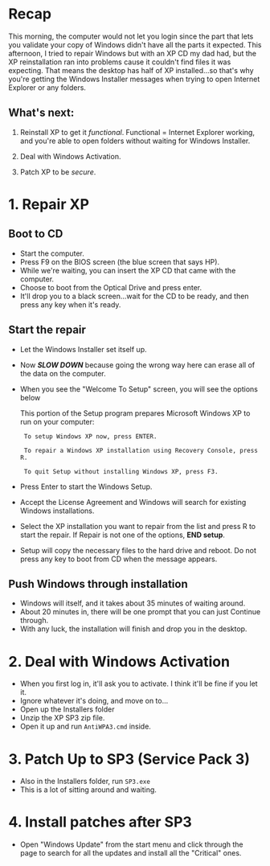 # Recap

This morning, the computer would not let you login since the part that lets you validate your copy of Windows didn't have all the parts it expected. This afternoon, I tried to repair Windows but with an XP CD my dad had, but the XP reinstallation ran into problems cause it couldn't find files it was expecting. That means the desktop has half of XP installed...so that's why you're getting the Windows Installer messages when trying to open Internet Explorer or any folders.

## What's next:

1. Reinstall XP to get it *functional*. Functional = Internet Explorer working, and you're able to open folders without waiting for Windows Installer.

2. Deal with Windows Activation.

3. Patch XP to be *secure*.


# 1. Repair XP

## Boot to CD

* Start the computer.
* Press F9 on the BIOS screen (the blue screen that says HP).
* While we're waiting, you can insert the XP CD that came with the computer.
* Choose to boot from the Optical Drive and press enter.
* It'll drop you to a black screen...wait for the CD to be ready, and then press any key when it's ready.

## Start the repair

* Let the Windows Installer set itself up.
* Now ***SLOW DOWN*** because going the wrong way here can erase all of the data on the computer.

* When you see the "Welcome To Setup" screen, you will see the options below  

	This portion of the Setup program prepares Microsoft 
	   Windows XP to run on your computer:

	   To setup Windows XP now, press ENTER.

	   To repair a Windows XP installation using Recovery Console, press R.

	   To quit Setup without installing Windows XP, press F3.

* Press Enter to start the Windows Setup. 
* Accept the License Agreement and Windows will search for existing Windows installations.
* Select the XP installation you want to repair from the list and press R to start the repair. If Repair is not one of the options, **END setup**.
* Setup will copy the necessary files to the hard drive and reboot.  Do not press any key to boot from CD when the message appears.

## Push Windows through installation

* Windows will itself, and it takes about 35 minutes of waiting around.
* About 20 minutes in, there will be one prompt that you can just Continue through.
* With any luck, the installation will finish and drop you in the desktop.

# 2. Deal with Windows Activation

* When you first log in, it'll ask you to activate. I think it'll be fine if you let it.
* Ignore whatever it's doing, and move on to...
* Open up the Installers folder
* Unzip the XP SP3 zip file.
* Open it up and run `AntiWPA3.cmd` inside.

# 3. Patch Up to SP3 (Service Pack 3)

* Also in the Installers folder, run `SP3.exe`
* This is a lot of sitting around and waiting.

# 4. Install patches after SP3

* Open "Windows Update" from the start menu and click through the page to search for all the updates and install all the "Critical" ones.